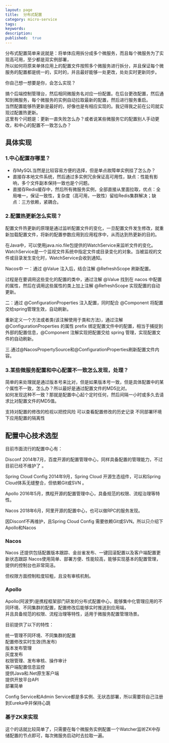 ```yaml
---
layout: page
title:  分布式配置
category: micro-service
tags:
keywords:
description:  
published:  true
---
```


分布式配置简单来说就是：将单体应用拆分成多个微服务，而且每个微服务为了实现高可用，至少都是双实例部署，  
所以如何将原来单体应用上的配置文件按照多个微服务进行拆分，并且保证每个微服务的配置都是统一的，实时的，并且最好能够一处更改，处处实时更新同步。  

你自己想一想要是你，会怎么实现？   

搞个后端控制管理台，然后相同微服务名对应一份配置。在后台更改配置，然后通知到微服务，每个微服务的实例自动拉取最新的配置，然后进行服务重启。    
当然配置能够热更新是最好的，好像也是有相应实现的。我记得我之前在公司就实现过配置热更新。  
这里有个问题是：更新一直失败怎么办？或者说某些微服务它的配置别人手动更改，和中心的配置不一致怎么办？

## 具体实现
### 1.中心配置存哪里？
- 存MySQL当然是比较容易方便的选择，但是单点故障单实例挂了怎么办？    
- 直接存本地文件系统，然后通过多实例冗余保证高可用性，缺点：性能有影响，多个文件副本保持一致也是个问题。   
- 直接存Redis缓存中，然后所有微服务实例，全部直接从里面拉取，优点：全局唯一，保证一致性，复杂度（高可用，一致性）留给Redis集群解决；缺点：三方依赖，紧耦合。  
### 2.配置热更新怎么实现？
配置文件热更新的原理是通过监听配置文件的变化，一旦配置文件发生修改，就重新加载配置文件，将新的配置参数应用到应用程序中，从而达到热更新的目的。

在Java中，可以使用java.nio.file包提供的WatchService来监听文件的变化。WatchService是一个监视文件系统中指定文件或目录变化的对象。当被监视的文件或目录发生变化时，WatchService会收到通知。

Nacos中
一：通过 @Value 注入后，结合注解 @RefreshScope 刷新配置。

过程是在要调用这些变化的配置的类中，通过注解 @Value 找到在 nacos 中配置的属性，然后在调用这些属性的类上加上注解 @RefreshScope 实现配置的自动更新。

二：通过 @ConfigurationProperties 注入配置，同时配合 @Component 将配置交给spring管理生效，自动刷新。

重新定义一个方法或者类(该注解使用于类和方法)，通过注解 @ConfigurationProperties 的属性 prefix 绑定配置文件中的配置，相当于捕捉到外部的配置信息，@Component 注解实现把配置交给 spring 管理，实现配置文件的自动刷新。

三.通过@NacosPropertySource和@ConfigurationProperties刷新配置文件内容。

### 3.某些微服务配置和中心配置不一致怎么发现，处理？
简单的来处理就是通过版本号来比对，但是如果版本号一致，但是具体配置中的某个属性不一致，怎么办？所以最好是通过配置文件的MD5比对。    
如何发现这种不一致？那就是配置中心起个定时任何，然后间隔一小时或多久去请求比对配置文件的MD5值。  

支持对配置的修改的检视以把控风险
可以查看配置修改的历史记录
不同部署环境下应用配置的隔离性
## 配置中心技术选型
目前市面流行的配置中心有：

Disconf
2014年7月，百度开源的配置管理中心，同样具备配置的管理能力，不过目前已经不维护了 。

Spring Cloud Config
2014年9月，Spring Cloud 开源生态组件，可以和Spring Cloud体系无缝整合，但依赖Git或SVN 。

Apollo
2016年5月，携程开源的配置管理中心，具备规范的权限、流程治理等特性。

Nacos
2018年6月，阿里开源的配置中心，也可以做RPC的服务发现。

因Disconf不再维护，且Spring Cloud Config 需要依赖Git或SVN。所以只介绍下Apollo和Nacos
### Nacos
Nacos 还提供包括配置版本跟踪、金丝雀发布、一键回滚配置以及客户端配置更新状态跟踪
Nacos使用简单、部署方便、性能较高，能够实现基本的配置管理，提供的控制台也非常简洁。

但权限方面控制粒度较粗，且没有审核机制。
### Apollo
Apollo(阿波罗)是携程框架部门研发的分布式配置中心，能够集中化管理应用的不同环境、不同集群的配置，配置修改后能够实时推送到应用端，  
并且具备规范的权限、流程治理等特性，适用于微服务配置管理场景。

目前提供了以下的特性：

统一管理不同环境、不同集群的配置  
配置修改实时生效(热发布)  
版本发布管理  
灰度发布  
权限管理、发布审核、操作审计  
客户端配置信息监控  
提供Java和.Net原生客户端  
提供开放平台API  
部署简单  

Config Service和Admin Service都是多实例、无状态部署，所以需要将自己注册到Eureka中并保持心跳
### 基于ZK来实现
这个的话就比较简单了，只需要在每个微服务实例配置一个Watcher监听ZK中存储配置的节点即可，每次微服务启动时去拉取一遍。   


















